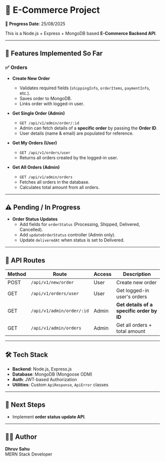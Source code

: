 # 🛒 E-Commerce Project  

📅 **Progress Date**: 25/08/2025  

This is a Node.js + Express + MongoDB based **E-Commerce Backend API**.  
  

---

## 🚀 Features Implemented So Far  

### ✅ Orders
- **Create New Order**  
  - Validates required fields (`shippingInfo`, `orderItems`, `paymentInfo`, etc.).  
  - Saves order to MongoDB.  
  - Links order with logged-in user.  

- **Get Single Order (Admin)**  
  - `GET /api/v1/admin/order/:id`  
  - Admin can fetch details of a **specific order** by passing the **Order ID**.  
  - User details (name & email) are populated for reference.  

- **Get My Orders (User)**  
  - `GET /api/v1/orders/user`  
  - Returns all orders created by the logged-in user.  

- **Get All Orders (Admin)**  
  - `GET /api/v1/admin/orders`  
  - Fetches all orders in the database.  
  - Calculates total amount from all orders.  

---

## ⚠️ Pending / In Progress  
- **Order Status Updates**  
  - Add fields for `orderStatus` (Processing, Shipped, Delivered, Cancelled).  
  - Add `updateOrderStatus` controller (Admin only).  
  - Update `deliveredAt` when status is set to Delivered.  

---

## 📂 API Routes  

| Method | Route | Access | Description |
|--------|--------|--------|-------------|
| POST   | `/api/v1/new/order`       | User  | Create new order |
| GET    | `/api/v1/orders/user`     | User  | Get logged-in user's orders |
| GET    | `/api/v1/admin/order/:id` | Admin | **Get details of a specific order by ID** |
| GET    | `/api/v1/admin/orders`    | Admin | Get all orders + total amount |

---

## 🛠️ Tech Stack  
- **Backend**: Node.js, Express.js  
- **Database**: MongoDB (Mongoose ODM)  
- **Auth**: JWT-based Authorization  
- **Utilities**: Custom `ApiResponse`, `ApiError` classes  

---

## 📌 Next Steps  
- Implement **order status update API**.  
 

---

## 👨‍💻 Author  
**Dhruv Sahu**  
MERN Stack Developer  

